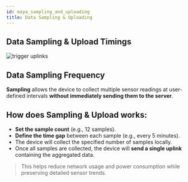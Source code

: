 ```yaml
---
id: maya_sampling_and_uploading
title: Data Sampling & Uploading
---
```


## Data Sampling & Upload Timings

![trigger uplinks](/img/mayascreens/sampling_data.svg)

## Data Sampling Frequency

**Sampling** allows the device to collect multiple sensor readings at user-defined intervals **without immediately sending them to the server**.

## How does Sampling & Upload works:
- **Set the sample count** (e.g., 12 samples).
- **Define the time gap** between each sample (e.g., every 5 minutes).
- The device will collect the specified number of samples locally.
- Once all samples are collected, the device will **send a single uplink** containing the aggregated data.

> This helps reduce network usage and power consumption while preserving detailed sensor trends.


